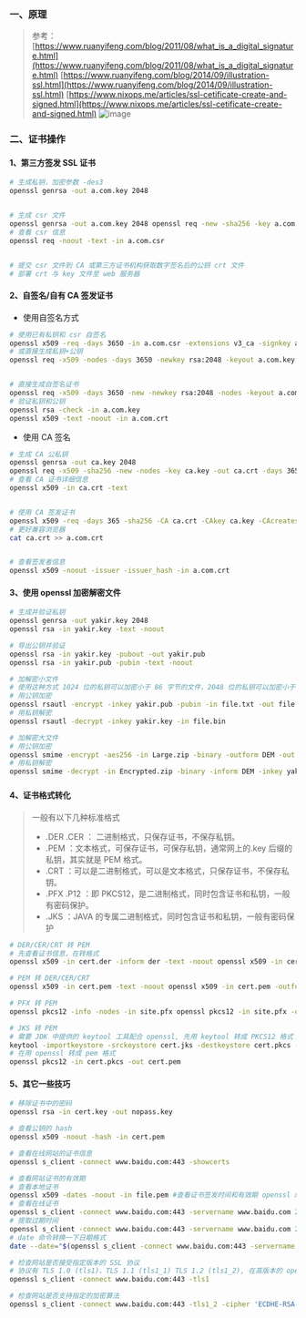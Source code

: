 ### 一、原理
> 参考：
> [https://www.ruanyifeng.com/blog/2011/08/what_is_a_digital_signature.html](https://www.ruanyifeng.com/blog/2011/08/what_is_a_digital_signature.html)
> [https://www.ruanyifeng.com/blog/2014/09/illustration-ssl.html](https://www.ruanyifeng.com/blog/2014/09/illustration-ssl.html)
> [https://www.nixops.me/articles/ssl-cetificate-create-and-signed.html](https://www.nixops.me/articles/ssl-cetificate-create-and-signed.html)
![image](https://github.com/yakir3/knowledge/assets/30774576/f1283150-5939-49d3-af3c-ca1b4a2feb8d)


### 二、证书操作
#### 1、第三方签发 SSL 证书
```bash
# 生成私钥，加密参数 -des3
openssl genrsa -out a.com.key 2048


# 生成 csr 文件
openssl genrsa -out a.com.key 2048 openssl req -new -sha256 -key a.com.key -out a.com.csr
# 查看 csr 信息
openssl req -noout -text -in a.com.csr


# 提交 csr 文件到 CA 或第三方证书机构获取数字签名后的公钥 crt 文件
# 部署 crt 与 key 文件至 web 服务器
```

#### 2、自签名/自有 CA 签发证书

- 使用自签名方式
```bash
# 使用已有私钥和 csr 自签名
openssl x509 -req -days 3650 -in a.com.csr -extensions v3_ca -signkey a.com.key -out a.com.crt
# 或直接生成私钥+公钥
openssl req -x509 -nodes -days 3650 -newkey rsa:2048 -keyout a.com.key -out a.com.crt


# 直接生成自签名证书
openssl req -x509 -days 3650 -new -newkey rsa:2048 -nodes -keyout a.com.key -out a.com.csr -subj "/C=hk/ST=hk/L=hk/O=hk/OU=hk/CN=*.a.com"
# 验证私钥和公钥
openssl rsa -check -in a.com.key
openssl x509 -text -noout -in a.com.crt
```

- 使用 CA 签名
```bash
# 生成 CA 公私钥
openssl genrsa -out ca.key 2048
openssl req -x509 -sha256 -new -nodes -key ca.key -out ca.crt -days 36500 -subj "/C=CN/ST=HK/L=HK/O=HK/OU=HK LTD/CN=a.com"
# 查看 CA 证书详细信息
openssl x509 -in ca.crt -text


# 使用 CA 签发证书
openssl x509 -req -days 365 -sha256 -CA ca.crt -CAkey ca.key -CAcreateserial -in a.com.csr -out a.com.crt
# 更好兼容浏览器
cat ca.crt >> a.com.crt


# 查看签发者信息
openssl x509 -noout -issuer -issuer_hash -in a.com.crt
```

#### 3、使用 openssl 加密解密文件
```bash
# 生成并验证私钥
openssl genrsa -out yakir.key 2048
openssl rsa -in yakir.key -text -noout

# 导出公钥并验证
openssl rsa -in yakir.key -pubout -out yakir.pub
openssl rsa -in yakir.pub -pubin -text -noout

# 加解密小文件
# 使用这种方式 1024 位的私钥可以加密小于 86 字节的文件，2048 位的私钥可以加密小于 214 字节的文件。
# 用公钥加密
openssl rsautl -encrypt -inkey yakir.pub -pubin -in file.txt -out file.bin
# 用私钥解密
openssl rsautl -decrypt -inkey yakir.key -in file.bin

# 加解密大文件
# 用公钥加密
openssl smime -encrypt -aes256 -in Large.zip -binary -outform DEM -out Encrypted.zip yakir.pub
# 用私钥解密
openssl smime -decrypt -in Encrypted.zip -binary -inform DEM -inkey yakir.key -out Large.zip
```
###
#### 4、证书格式转化
> 一般有以下几种标准格式
> - .DER .CER ： 二进制格式，只保存证书，不保存私钥。
> - .PEM ：文本格式，可保存证书，可保存私钥，通常网上的.key 后缀的私钥，其实就是 PEM 格式。
> - .CRT ：可以是二进制格式，可以是文本格式，只保存证书，不保存私钥。
> - .PFX .P12 ：即 PKCS12，是二进制格式，同时包含证书和私钥，一般有密码保护。
> - .JKS ：JAVA 的专属二进制格式，同时包含证书和私钥，一般有密码保护

```bash
# DER/CER/CRT 转 PEM
# 先查看证书信息，在转格式
openssl x509 -in cert.der -inform der -text -noout openssl x509 -in cert.der -inform der -outform pem -out cert.pem

# PEM 转 DER/CER/CRT
openssl x509 -in cert.pem -text -noout openssl x509 -in cert.pem -outform der -out cert.der

# PFX 转 PEM
openssl pkcs12 -info -nodes -in site.pfx openssl pkcs12 -in site.pfx -out site.pem -nodes

# JKS 转 PEM
# 需要 JDK 中提供的 keytool 工具配合 openssl, 先用 keytool 转成 PKCS12 格式：
keytool -importkeystore -srckeystore cert.jks -destkeystore cert.pkcs -srcstoretype JKS -deststoretype PKCS12
# 在用 openssl 转成 pem 格式
openssl pkcs12 -in cert.pkcs -out cert.pem
```

#### 5、其它一些技巧
```bash
# 移除证书中的密码
openssl rsa -in cert.key -out nopass.key

# 查看公钥的 hash
openssl x509 -noout -hash -in cert.pem

# 查看在线网站的证书信息
openssl s_client -connect www.baidu.com:443 -showcerts

# 查看网站证书的有效期
# 查看本地证书
openssl x509 -dates -noout -in file.pem #查看证书签发时间和有效期 openssl x509 -startdate -noout -in file.pem #查看签发时间 openssl x509 -enddate -noout -in file.pem #查看有效时间 openssl x509 -checkend 86400 -noout -in file.pem #检查证书是否在一天内过期，用echo $?即可判断
# 查看在线证书
openssl s_client -connect www.baidu.com:443 -servername www.baidu.com 2> /dev/null | openssl x509 -noout -dates
# 提取过期时间
openssl s_client -connect www.baidu.com:443 -servername www.baidu.com 2>/dev/null |openssl x509 -enddate -noout |cut -d "=" -f 2
# date 命令转换一下日期格式
date --date="$(openssl s_client -connect www.baidu.com:443 -servername www.baidu.com 2>/dev/null |openssl x509 -enddate -noout |cut -d "=" -f 2)" --iso-8601

# 检查网站是否接受指定版本的 SSL 协议
# 协议有 TLS 1.0 (tls1)、TLS 1.1 (tls1_1) TLS 1.2 (tls1_2), 在高版本的 openssl 中默认已经禁用了 SSL V2 (ssl2)、SSL V3 (ssl3)
openssl s_client -connect www.baidu.com:443 -tls1

# 检查网站是否支持指定的加密算法
openssl s_client -connect www.baidu.com:443 -tls1_2 -cipher 'ECDHE-RSA-AES128-GCM-SHA256'
```
